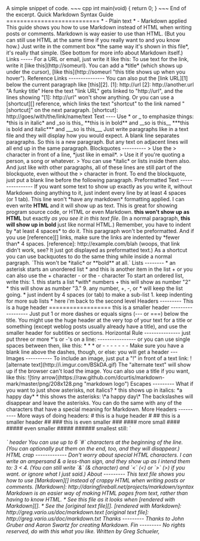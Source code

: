 <!---
title = Diary test
date = 2013/01/02
description = A test entry for the diary
robots = noindex,nofollow
excerpt = 8
--!>
A simple snippet of code.

~~~ cpp
int main(void)
{
	return 0;
}
~~~

End of the excerpt.

Quick Markdown Syntax Guide
===========================

* <http://greg.vario.us/doc/markdown.txt> - Plain text
* <http://greg.vario.us/doc/markdown.text> - Markdown applied


This guide shows you how to use Markdown instead of HTML when
writing posts or comments.

Markdown is way easier to use than HTML.  (But you can still use HTML at the
same time if you really want to and you know how.)

Just write in the comment box *the same way it's shown in this file*, it's
really that simple.

(See bottom for more info about Markdown itself.)

Links
-----

For a URL or email, just write it like this:

<http://someurl>

<somebbob@example.com>


To use text for the link, write it [like this](http://someurl).

You can add a *title* (which shows up under the cursor), 
[like this](http://someurl "this title shows up when you hover").

Reference Links
---------------

You can also put the [link URL][1] below the current paragraph like [this][2].

   [1]: http://url
   [2]: http://another.url "A funky title"

Here the text "link URL" gets linked to "http://url", and the lines showing 
"[1]: http://url" won't show anything.


Or you can use a [shortcut][] reference, which links the text "shortcut" 
to the link named "[shortcut]" on the next paragraph.

   [shortcut]: http://goes/with/the/link/name/text
   


Text
----

Use * or _ to emphasize things:

*this is in italic*  and _so is this_

**this is in bold**  and __so is this__

***this is bold and italic***  and ___so is this___


Just write paragraphs like in a text file and they will display how you would
expect.  A blank line separates paragraphs.

So this is a new paragraph. But any text on adjacent lines
will all end up 
in the same paragraph.


Blockquotes
----------

> Use the > character in front of a line, *just like in email*.
> Use it if you're quoting a person, a song or whatever.

> You can use *italic* or lists inside them also.
And just like with other paragraphs,
all of these lines are still
part of the blockquote, even without the > character in front.  

To end the blockquote, just put a blank line before the following paragraph.


Preformatted Text
----------------

If you want some text to show up exactly as you write it, without Markdown
doing anything to it, just indent every line by at least 4 spaces (or 1 tab).

    This line won't *have any markdown* formatting applied.
    I can even write <b>HTML</b> and it will show up as text.
    This is great for showing program source code, or HTML or even Markdown.
    <b>this won't show up as HTML</b> but exactly <i>as you see it in
    this text file</i>.

(In a normal paragraph, <b>this will show up in bold</b> just like normal HTML.)
    
   Remember, you have to indent by *at least 4 spaces* to do it.  This paragraph
   won't be preformatted.
   
And if you use [reference][] links, make sure the links are indented 
by *fewer than* 4 spaces.
   
    [reference]: http://example.com/blah

(woops, that link didn't work, see? It just got displayed as preformatted text.)  

As a shortcut you can use backquotes to do the same thing while inside
a normal pargraph.  `This won't be *italic* or **bold** at all.`

Lists
--------

* an asterisk starts an unordered list
* and this is another item in the list
+ or you can also use the + character
- or the - character

To start an ordered list, write this:

1. this starts a list *with* numbers
+  this will show as number "2"
*  this will show as number "3."
9. any number, +, -, or * will keep the list going.
    * just indent by 4 spaces (or tab) to make a sub-list
        1. keep indenting for more sub lists
    * here i'm back to the second level
        
        
Headers
---------

This is a huge header
==================

this is a smaller header
------------------

Just put 1 or more dashes or equals signs (--- or ===) below the title.

You might use the huge header at the very top of your text for a title or
something (except weblog posts usually already have a title), and use the
smaller header for subtitles or sections.


Horizontal Rule
---------------

just put three or more *'s or -'s on a line:

----------------

or you can use single spaces between then, like this:

* * *

or 

- - - - - - - 

Make sure you have a blank line above the dashes, though, or else:

you will get a header
--- 


Images
-----------

To include an image, just put a "!" in front of a text link:

![alternate text](http://i.imgur.com/BSkDA.gif)


The "alternate text" will show up if the browser can't load the image.

You can also use a title if you want, like this:

![tiny arrow](https://raw.github.com/dcurtis/markdown-mark/master/png/208x128.png "markdown logo")



Escapes
---------

What if you want to just show asterisks, not italics?

* this shows up in italics: *a happy day*
* this shows the asterisks: \*a happy day\*

The backslashes will disappear and leave the asterisks.

You can do the same with any of the characters that have a special meaning
for Markdown.


More Headers
----------

More ways of doing headers:

# this is a huge header #
## this is a smaller header ##
### this is even smaller ###
#### more small ####
##### even smaller #####
###### smallest still: `<h6>` header

You can use up to 6 `#` characters at the beginning of the line.  
(You can optionally put them on the end, too, and they will disappear.)

   

HTML crap
-------------

Don't worry about special HTML characters. I can write an ampersand & a 
less-than sign, and they show up as I intend them to:  3 < 4.

(You can still write `&amp;` (& character) and `&lt;` (<) or `&gt;` (>) if you
want.  or ignore what I just said.)


About
---------

This text file shows you how to use [Markdown][] instead of crappy HTML when
writing posts or comments.
   
   [Markdown]: http://daringfireball.net/projects/markdown/syntax

Markdown is an easier way of making HTML pages from text, rather than having to
know HTML.

* See this file as it looks when [rendered with Markdown][].
* See the [original text file][].

   [rendered with Markdown]: http://greg.vario.us/doc/markdown.text
   [original text file]: http://greg.vario.us/doc/markdown.txt

Thanks
---------

Thanks to John Gruber and Aaron Swartz for creating Markdown.

Fin
---------

No rights reserved, do with this what you like.
Written by Greg Schueler, <greg@vario.us>